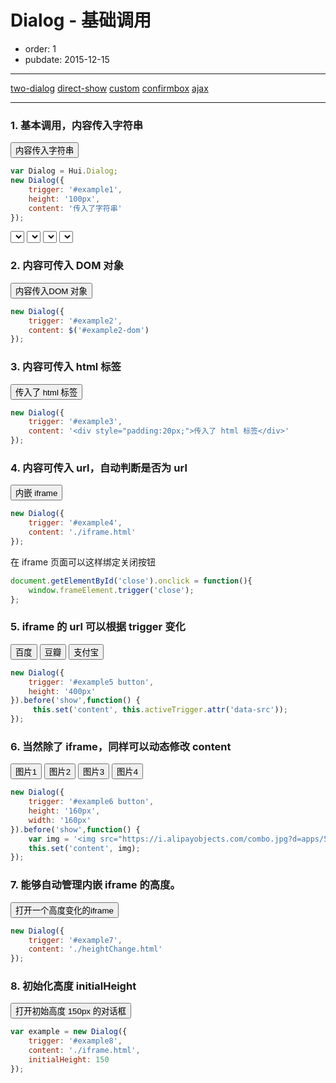 # Dialog - 基础调用

- order: 1
- pubdate: 2015-12-15

---

<link href="../dist/asset/alice/dialog.css" rel="stylesheet">
<script src="../dist/lib/jquery/jquery.js"></script>
<script src="../dist/lib/handlebars/handlebars.js"></script>
<script src="../dist/core-debug.js"></script>
<script src="../dist/hui-debug.js"></script>

[two-dialog](./twoDialog.html)
[direct-show](./directShow.html)
[custom](./custom.html)
[confirmbox](./confirmbox.html)
[ajax](./ajax.html)



<style>
.fn-hide {display:none;}
</style>

---

### 1. 基本调用，内容传入字符串

<button id="example1">内容传入字符串</button>

````javascript
var Dialog = Hui.Dialog;
new Dialog({
    trigger: '#example1',
    height: '100px',
    content: '传入了字符串'
});
````

<select></select>
<select></select>
<select></select>
<select></select>

### 2. 内容可传入 DOM 对象

<button id="example2">内容传入DOM 对象</button>

<div class="fn-hide"><div id="example2-dom" style="padding:50px">传入了DOM，<button type="button" data-role="close">关闭</button></div></div>


````javascript
new Dialog({
    trigger: '#example2',
    content: $('#example2-dom')
});
````


### 3. 内容可传入 html 标签

<button id="example3">传入了 html 标签</button>

````javascript
new Dialog({
    trigger: '#example3',
    content: '<div style="padding:20px;">传入了 html 标签</div>'
});
````

### 4. 内容可传入 url，自动判断是否为 url

<button id="example4">内嵌 iframe</button>

````javascript
new Dialog({
    trigger: '#example4',
    content: './iframe.html'
});
````

在 iframe 页面可以这样绑定关闭按钮

```js
document.getElementById('close').onclick = function(){
    window.frameElement.trigger('close');
};
```

### 5. iframe 的 url 可以根据 trigger 变化

<div id="example5" class="cell">
    <button data-src="http://baidu.com">百度</button>
    <button data-src="http://douban.com">豆瓣</button>
    <button data-src="https://www.alipay.com">支付宝</button>
</div>

````javascript
new Dialog({
    trigger: '#example5 button',
    height: '400px'
}).before('show',function() {
     this.set('content', this.activeTrigger.attr('data-src'));
});
````

### 6. 当然除了 iframe，同样可以动态修改 content

<div id="example6" class="cell">
    <button data-id="10015">图片1</button>
    <button data-id="10016">图片2</button>
    <button data-id="10053">图片3</button>
    <button data-id="10075">图片4</button>
</div>

````javascript
new Dialog({
    trigger: '#example6 button',
    height: '160px',
    width: '160px'
}).before('show',function() {
    var img = '<img src="https://i.alipayobjects.com/combo.jpg?d=apps/58&t='+ this.activeTrigger.attr('data-id') + '" />';
    this.set('content', img);
});
````


### 7. 能够自动管理内嵌 iframe 的高度。

<button id="example7">打开一个高度变化的iframe</button>

````javascript
new Dialog({
    trigger: '#example7',
    content: './heightChange.html'
});
````


### 8. 初始化高度 initialHeight

<button id="example8">打开初始高度 150px 的对话框</button>

````javascript
var example = new Dialog({
    trigger: '#example8',
    content: './iframe.html',
    initialHeight: 150
});
````
